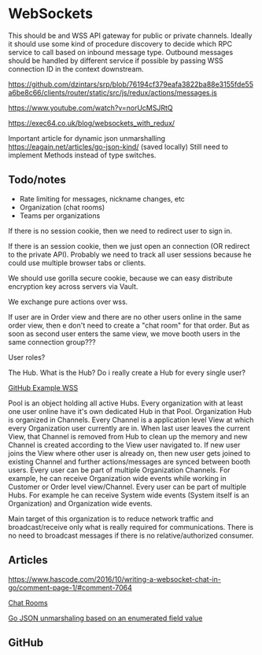 # WebSockets

This should be and WSS API gateway for public or private channels.
Ideally it should use some kind of procedure discovery to decide which RPC service to call based on inbound message type.
Outbound messages should be handled by different service if possible by passing WSS connection ID in the context downstream.

https://github.com/dzintars/srp/blob/76194cf379eafa3822ba88e3155fde55a6be8c66/clients/router/static/src/js/redux/actions/messages.js

https://www.youtube.com/watch?v=norUcMSJRtQ

https://exec64.co.uk/blog/websockets_with_redux/

Important article for dynamic json unmarshalling
https://eagain.net/articles/go-json-kind/ (saved locally)
Still need to implement Methods instead of type switches.

## Todo/notes

- Rate limiting for messages, nickname changes, etc
- Organization (chat rooms)
- Teams per organizations

If there is no session cookie, then we need to redirect user to sign in.

If there is an session cookie, then we just open an connection (OR redirect to the private API). Probably we need to track all user sessions because he could use multiple browser tabs or clients.

We should use gorilla secure cookie, because we can easy distribute encryption key across servers via Vault.

We exchange pure actions over wss.

If user are in Order view and there are no other users online in the same order view, then e don't need to create a "chat room" for that order. But as soon as
second user enters the same view, we move booth users in the same connection group???

User roles?

The Hub. What is the Hub? Do i really create a Hub for every single user?

[GitHub Example WSS](https://github.com/gorilla/websocket/tree/master/examples/chat)

Pool is an object holding all active Hubs.
Every organization with at least one user online have it's own dedicated Hub in that Pool.
Organization Hub is organized in Channels.
Every Channel is a application level View at which every Organization user currently are in.
When last user leaves the current View, that Channel is removed from Hub to clean up the memory and new Channel is created according to the View user navigated to.
If new user joins the View where other user is already on, then new user gets joined to existing Channel and further actions/messages are synced between booth users.
Every user can be part of multiple Organization Channels. For example, he can receive Organization wide events while working in Customer or Order level view/Channel.
Every user can be part of multiple Hubs. For example he can receive System wide events (System itself is an Organization) and Organization wide events.

Main target of this organization is to reduce network traffic and broadcast/receive only what is really required for communications. There is no need to broadcast messages if there is no relative/authorized consumer.

## Articles

https://www.hascode.com/2016/10/writing-a-websocket-chat-in-go/comment-page-1/#comment-7064

[Chat Rooms](https://github.com/gorilla/websocket/issues/46#issuecomment-227906715)

[Go JSON unmarshaling based on an enumerated field value](https://eagain.net/articles/go-json-kind/)

## GitHub
